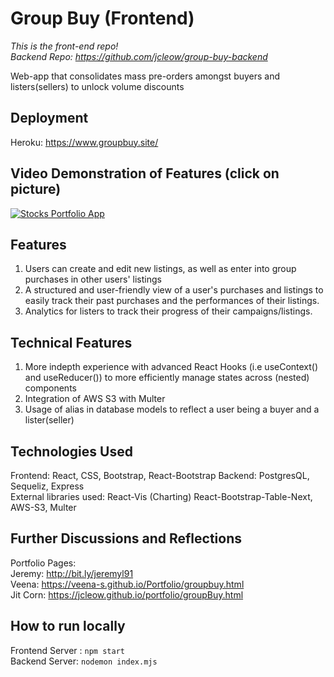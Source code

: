 # Group Buy (Frontend)
*This is the front-end repo!   
Backend Repo: https://github.com/jcleow/group-buy-backend*

Web-app that consolidates mass pre-orders amongst buyers and listers(sellers) to unlock volume discounts

## Deployment ##
Heroku: https://www.groupbuy.site/

## Video Demonstration of Features (click on picture) ##
[![Stocks Portfolio App](https://imgur.com/h23szWM.png)](https://youtu.be/HNKZnJUuFjI)

## Features ##
1. Users can create and edit new listings, as well as enter into group purchases in other users' listings
2. A structured and user-friendly view of a user's purchases and listings to easily track their past purchases and the performances of their listings.
3. Analytics for listers to track their progress of their campaigns/listings.

## Technical Features ##
1. More indepth experience with advanced React Hooks (i.e useContext() and useReducer()) to more efficiently manage states across (nested) components
2. Integration of AWS S3 with Multer
3. Usage of alias in database models to reflect a user being a buyer and a lister(seller)

## Technologies Used ##
Frontend: React, CSS, Bootstrap, React-Bootstrap
Backend: PostgresQL, Sequeliz, Express  
External libraries used: React-Vis (Charting) React-Bootstrap-Table-Next, AWS-S3, Multer 

## Further Discussions and Reflections ##
Portfolio Pages:  
Jeremy:   http://bit.ly/jeremyl91  
Veena:  https://veena-s.github.io/Portfolio/groupbuy.html  
Jit Corn: https://jcleow.github.io/portfolio/groupBuy.html  

## How to run locally ##
Frontend Server : `npm start`  
Backend Server: `nodemon index.mjs`

